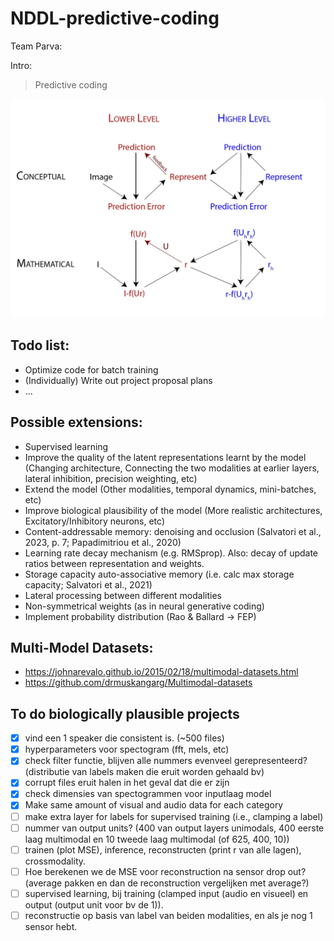 # NDDL-predictive-coding
Team Parva:

Intro: 
> Predictive coding


![image info](./predcode_scheme-02.jpg)



## Todo list:
- Optimize code for batch training
- (Individually) Write out project proposal plans
- ...  

## Possible extensions:
- Supervised learning
- Improve the quality of the latent representations learnt by the model (Changing architecture, Connecting the two modalities at earlier layers, lateral inhibition, precision weighting, etc)
- Extend the model (Other modalities, temporal dynamics, mini-batches, etc)
- Improve biological plausibility of the model (More realistic architectures, Excitatory/Inhibitory neurons, etc)
- Content-addressable memory: denoising and occlusion (Salvatori et al., 2023, p. 7; Papadimitriou et al., 2020)
- Learning rate decay mechanism (e.g. RMSprop). Also: decay of update ratios between representation and weights. 
- Storage capacity auto-associative memory (i.e. calc max storage capacity; Salvatori et al., 2021)
- Lateral processing between different modalities
- Non-symmetrical weights (as in neural generative coding)
- Implement probability distribution (Rao & Ballard -> FEP)


## Multi-Model Datasets:
- https://johnarevalo.github.io/2015/02/18/multimodal-datasets.html
- https://github.com/drmuskangarg/Multimodal-datasets

## To do biologically plausible projects
- [x] vind een 1 speaker die consistent is. (~500 files)
- [x] hyperparameters voor spectogram (fft, mels, etc)
- [x] check filter functie, blijven alle nummers evenveel gerepresenteerd? (distributie van labels maken die eruit worden gehaald bv)
- [x] corrupt files eruit halen in het geval dat die er zijn
- [x] check dimensies van spectogrammen voor inputlaag model
- [x] Make same amount of visual and audio data for each category
- [ ] make extra layer for labels for supervised training (i.e., clamping a label)
- [ ] nummer van output units? (400 van output layers unimodals, 400 eerste laag multimodal en 10 tweede laag multimodal (of 625, 400, 10))
- [ ] trainen (plot MSE), inference, reconstructen (print r van alle lagen), crossmodality.
- [ ] Hoe berekenen we de MSE voor reconstruction na sensor drop out? (average pakken en dan de reconstruction vergelijken met average?)
- [ ] supervised learning, bij training (clamped input (audio en visueel) en output (output unit voor bv de 1)).
- [ ] reconstructie op basis van label van beiden modalities, en als je nog 1 sensor hebt. 
